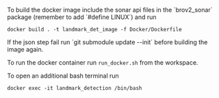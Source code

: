 To build the docker image include the sonar api files in the ´brov2_sonar´ package (remember to add ´#define LINUX´) and run 

```
docker build . -t landmark_det_image -f Docker/Dockerfile
```

If the json step fail run ´git submodule update --init´ before building the image again.

To run the docker container run `run_docker.sh` from the workspace.

To open an additional bash terminal run

```
docker exec -it landmark_detection /bin/bash
```